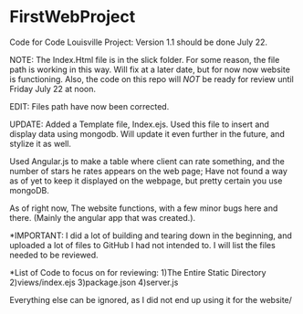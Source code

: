 # FirstWebProject
Code for Code Louisville Project: Version 1.1 should be done July 22.

NOTE: The Index.Html file is in the slick folder. For some reason, the file path is working in this way. Will fix at a later date, but for now
 now website is functioning. Also, the code on this repo will *NOT* be ready for review until Friday July 22 at noon.

EDIT: Files path have now been corrected.

UPDATE: Added a Template file, Index.ejs. Used this file to insert and display data using mongodb.
Will update it even further in the future, and stylize it as well.

Used Angular.js to make a table where client can rate something, and the number of stars he rates
appears on the web page; Have not found a way as of yet to keep it displayed on the webpage, but
pretty certain you use mongoDB.

As of right now, The website functions, with a few minor bugs here and there. (Mainly
  the angular app that was created.).

*IMPORTANT: I did a lot of building and tearing down in the beginning, and uploaded a lot of files
to GitHub I had not intended to. I will list the files needed to be reviewed.

*List of Code to focus on for reviewing:
1)The Entire Static Directory
2)views/index.ejs
3)package.json
4)server.js

Everything else can be ignored, as I did not end up using it for the website/
